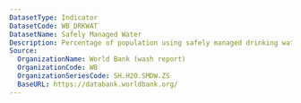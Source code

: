 ```yaml
---
DatasetType: Indicator
DatasetCode: WB_DRKWAT
DatasetName: Safely Managed Water
Description: Percentage of population using safely managed drinking water services.
Source:
  OrganizationName: World Bank (wash report)
  OrganizationCode: WB
  OrganizationSeriesCode: SH.H2O.SMDW.ZS
  BaseURL: https://databank.worldbank.org/
---
```


